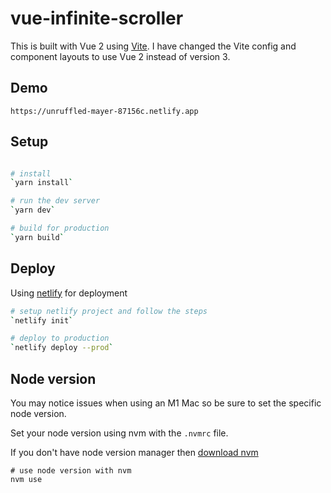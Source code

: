 # vue-infinite-scroller

This is built with Vue 2 using [Vite](https://vitejs.dev/). I have changed the Vite config and component layouts to use Vue 2 instead of version 3.

## Demo

`https://unruffled-mayer-87156c.netlify.app`

## Setup

```bash

# install
`yarn install`

# run the dev server
`yarn dev`

# build for production
`yarn build`

```

## Deploy

Using [netlify](https://netlify.app/) for deployment

```bash
# setup netlify project and follow the steps
`netlify init`

# deploy to production
`netlify deploy --prod`

```

## Node version

You may notice issues when using an M1 Mac so be sure to set the specific node version.

Set your node version using nvm with the `.nvmrc` file.

If you don't have node version manager then [download nvm](https://github.com/nvm-sh/nvm)

```
# use node version with nvm
nvm use
```
